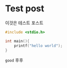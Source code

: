 # Test post

이것은 테스트 포스트

```c++
#include <stdio.h>

int main(){
    printf("hello world");
}
```

`good` 후후